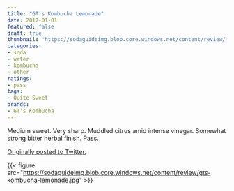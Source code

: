 ```yaml
---
title: "GT's Kombucha Lemonade"
date: 2017-01-01
featured: false
draft: true
thumbnail: "https://sodaguideimg.blob.core.windows.net/content/review/thumbs/gts-kombucha-lemonade.jpg"
categories:
- soda
- water
- kombucha
- other
ratings:
- pass
tags:
- Quite Sweet
brands:
- GT's Kombucha
---
```


Medium sweet. Very sharp. Muddled citrus amid intense vinegar. Somewhat strong bitter herbal finish. Pass.

[Originally posted to Twitter.](https://twitter.com/Cavorter/status/815657638042173440)

{{< figure src="https://sodaguideimg.blob.core.windows.net/content/review/gts-kombucha-lemonade.jpg" >}}

